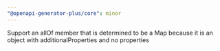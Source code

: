 ```yaml
---
"@openapi-generator-plus/core": minor
---
```


Support an allOf member that is determined to be a Map because it is an object with additionalProperties and no properties
